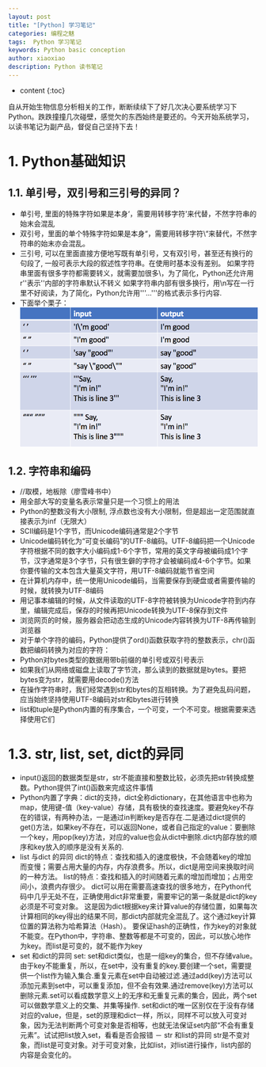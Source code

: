 ```yaml
---
layout: post
title: "[Python] 学习笔记"
categories: 编程之魅
tags:  Python 学习笔记 
keywords: Python basic conception
author: xiaoxiao
description: Python 读书笔记
---
```


* content
{:toc}

自从开始生物信息分析相关的工作，断断续续下了好几次决心要系统学习下Python。跌跌撞撞几次碰壁，感觉欠的东西始终是要还的。今天开始系统学习，以读书笔记为副产品，督促自己坚持下去！ 

# 1. Python基础知识
## 1.1. 单引号，双引号和三引号的异同？
- 单引号, 里面的特殊字符如果是本身‘，需要用转移字符\'来代替，不然字符串的始末会混乱
- 双引号，里面的单个特殊字符如果是本身“，需要用转移字符\“来替代，不然字符串的始末亦会混乱。
- 三引号, 可以在里面直接方便地写既有单引号，又有双引号，甚至还有换行的句段了, 一般可表示大段的叙述性字符串。在使用时基本没有差别。
如果字符串里面有很多字符都需要转义，就需要加很多\，为了简化，Python还允许用r''表示''内部的字符串默认不转义
如果字符串内部有很多换行，用\n写在一行里不好阅读，为了简化，Python允许用'''...'''的格式表示多行内容.
- 下面举个栗子：
![image](https://github.com/xiaoxiaoh16/xiaoxiaoh16.github.io/raw/master/_drafts/pic/diff-format-python.png)

## 1.2. 字符串和编码
- //取模，地板除（廖雪峰书中）
- 用全部大写的变量名表示常量只是一个习惯上的用法
- Python的整数没有大小限制, 浮点数也没有大小限制，但是超出一定范围就直接表示为inf（无限大）
- SCII编码是1个字节，而Unicode编码通常是2个字节
- Unicode编码转化为“可变长编码”的UTF-8编码。UTF-8编码把一个Unicode字符根据不同的数字大小编码成1-6个字节，常用的英文字母被编码成1个字节，汉字通常是3个字节，只有很生僻的字符才会被编码成4-6个字节。如果你要传输的文本包含大量英文字符，用UTF-8编码就能节省空间 
- 在计算机内存中，统一使用Unicode编码，当需要保存到硬盘或者需要传输的时候，就转换为UTF-8编码
- 用记事本编辑的时候，从文件读取的UTF-8字符被转换为Unicode字符到内存里，编辑完成后，保存的时候再把Unicode转换为UTF-8保存到文件
- 浏览网页的时候，服务器会把动态生成的Unicode内容转换为UTF-8再传输到浏览器
- 对于单个字符的编码，Python提供了ord()函数获取字符的整数表示，chr()函数把编码转换为对应的字符：
- Python对bytes类型的数据用带b前缀的单引号或双引号表示
- 如果我们从网络或磁盘上读取了字节流，那么读到的数据就是bytes。要把bytes变为str，就需要用decode()方法
- 在操作字符串时，我们经常遇到str和bytes的互相转换。为了避免乱码问题，应当始终坚持使用UTF-8编码对str和bytes进行转换
- list和tuple是Python内置的有序集合，一个可变，一个不可变。根据需要来选择使用它们 

# 1.3. str, list, set, dict的异同
- input()返回的数据类型是str，str不能直接和整数比较，必须先把str转换成整数。Python提供了int()函数来完成这件事情
- Python内置了字典：dict的支持，dict全称dictionary，在其他语言中也称为map，使用键-值（key-value）存储，具有极快的查找速度。要避免key不存在的错误，有两种办法，一是通过in判断key是否存在.二是通过dict提供的get()方法，如果key不存在，可以返回None，或者自己指定的value：要删除一个key，用pop(key)方法，对应的value也会从dict中删除.dict内部存放的顺序和key放入的顺序是没有关系的.
- list 与dict 的异同
  dict的特点：查找和插入的速度极快，不会随着key的增加而变慢；需要占用大量的内存，内存浪费多。所以，dict是用空间来换取时间的一种方法。
  list的特点：查找和插入的时间随着元素的增加而增加；占用空间小，浪费内存很少。
  dict可以用在需要高速查找的很多地方，在Python代码中几乎无处不在，正确使用dict非常重要，需要牢记的第一条就是dict的key必须是不可变对象。
  这是因为dict根据key来计算value的存储位置，如果每次计算相同的key得出的结果不同，那dict内部就完全混乱了。这个通过key计算位置的算法称为哈希算法（Hash）。
  要保证hash的正确性，作为key的对象就不能变。在Python中，字符串、整数等都是不可变的，因此，可以放心地作为key。而list是可变的，就不能作为key
- set 和dict的异同
 set: set和dict类似，也是一组key的集合，但不存储value。由于key不能重复，所以，在set中，没有重复的key.要创建一个set，需要提供一个list作为输入集合.重复元素在set中自动被过滤.通过add(key)方法可以添加元素到set中，可以重复添加，但不会有效果.通过remove(key)方法可以删除元素.set可以看成数学意义上的无序和无重复元素的集合，因此，两个set可以做数学意义上的交集、并集等操作.
 set和dict的唯一区别仅在于没有存储对应的value，但是，set的原理和dict一样，所以，同样不可以放入可变对象，因为无法判断两个可变对象是否相等，也就无法保证set内部“不会有重复元素”。试试把list放入set，看看是否会报错
－ str 和list的异同
 str是不变对象，而list是可变对象。对于可变对象，比如list，对list进行操作，list内部的内容是会变化的。




